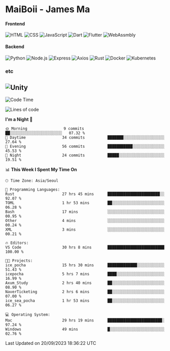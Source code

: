 # MaiBoii - James Ma

#### Frontend
![HTML](https://img.shields.io/badge/-HTML-E34F26?style=flat-square&logo=html5&logoColor=white)
![CSS](https://img.shields.io/badge/-CSS-1572B6?style=flat-square&logo=css3)
![JavaScript](https://img.shields.io/badge/-JavaScript-F7DF1E?style=flat-square&logo=javascript&logoColor=black)
![Dart](https://img.shields.io/badge/-Dart-0175C2?style=flat-square&logo=dart)
![Flutter](https://img.shields.io/badge/-Flutter-02569B?style=flat-square&logo=flutter)
![WebAssmbly](https://img.shields.io/badge/-WebAssembly-654FF0?style=flat-square&logo=webassembly&logoColor=white)


#### Backend
![Python](https://img.shields.io/badge/-Python-3776AB?style=flat-square&logo=python&logoColor=white)
![Node.js](https://img.shields.io/badge/-Node.js-339933?style=flat-square&logo=node.js&logoColor=white)
![Express](https://img.shields.io/badge/-Express-339933?style=flat-square&logo=express&logoColor=white)
![Axios](https://img.shields.io/badge/-Axios-5A29E4?style=flat-square&logo=axios&logoColor=white)
![Rust](https://img.shields.io/badge/-Rust-000000?style=flat-square&logo=rust&logoColor=white)
![Docker](https://img.shields.io/badge/-Docker-2496ED?style=flat-square&logo=docker&logoColor=white)
![Kubernetes](https://img.shields.io/badge/-Kubernetes-326CE5?style=flat-square&logo=kubernetes&logoColor=white)


### etc
![Unity](https://img.shields.io/badge/-Unity-FFFFFF?style=flat-square&logo=unity&logoColor=black)
---
<!--START_SECTION:waka-->
![Code Time](http://img.shields.io/badge/Code%20Time-657%20hrs%2059%20mins-blue)

![Lines of code](https://img.shields.io/badge/From%20Hello%20World%20I%27ve%20Written-54.4%20thousand%20lines%20of%20code-blue)

**I'm a Night 🦉** 

```text
🌞 Morning                9 commits           ██░░░░░░░░░░░░░░░░░░░░░░░   07.32 % 
🌆 Daytime                34 commits          ███████░░░░░░░░░░░░░░░░░░   27.64 % 
🌃 Evening                56 commits          ███████████░░░░░░░░░░░░░░   45.53 % 
🌙 Night                  24 commits          █████░░░░░░░░░░░░░░░░░░░░   19.51 % 
```


📊 **This Week I Spent My Time On** 

```text
🕑︎ Time Zone: Asia/Seoul

💬 Programming Languages: 
Rust                     27 hrs 45 mins      ███████████████████████░░   92.07 % 
TOML                     1 hr 53 mins        ██░░░░░░░░░░░░░░░░░░░░░░░   06.28 % 
Bash                     17 mins             ░░░░░░░░░░░░░░░░░░░░░░░░░   00.95 % 
Other                    4 mins              ░░░░░░░░░░░░░░░░░░░░░░░░░   00.24 % 
XML                      3 mins              ░░░░░░░░░░░░░░░░░░░░░░░░░   00.21 % 

🔥 Editors: 
VS Code                  30 hrs 8 mins       █████████████████████████   100.00 % 

🐱‍💻 Projects: 
ice_pocha                15 hrs 30 mins      █████████████░░░░░░░░░░░░   51.43 % 
icepocha                 5 hrs 7 mins        ████░░░░░░░░░░░░░░░░░░░░░   16.99 % 
Axum_Study               2 hrs 40 mins       ██░░░░░░░░░░░░░░░░░░░░░░░   08.90 % 
NaverTicketing           2 hrs 6 mins        ██░░░░░░░░░░░░░░░░░░░░░░░   07.00 % 
ice_sea_pocha            1 hr 53 mins        ██░░░░░░░░░░░░░░░░░░░░░░░   06.27 % 

💻 Operating System: 
Mac                      29 hrs 19 mins      ████████████████████████░   97.24 % 
Windows                  49 mins             █░░░░░░░░░░░░░░░░░░░░░░░░   02.76 % 
```


 Last Updated on 20/09/2023 18:36:22 UTC
<!--END_SECTION:waka-->

